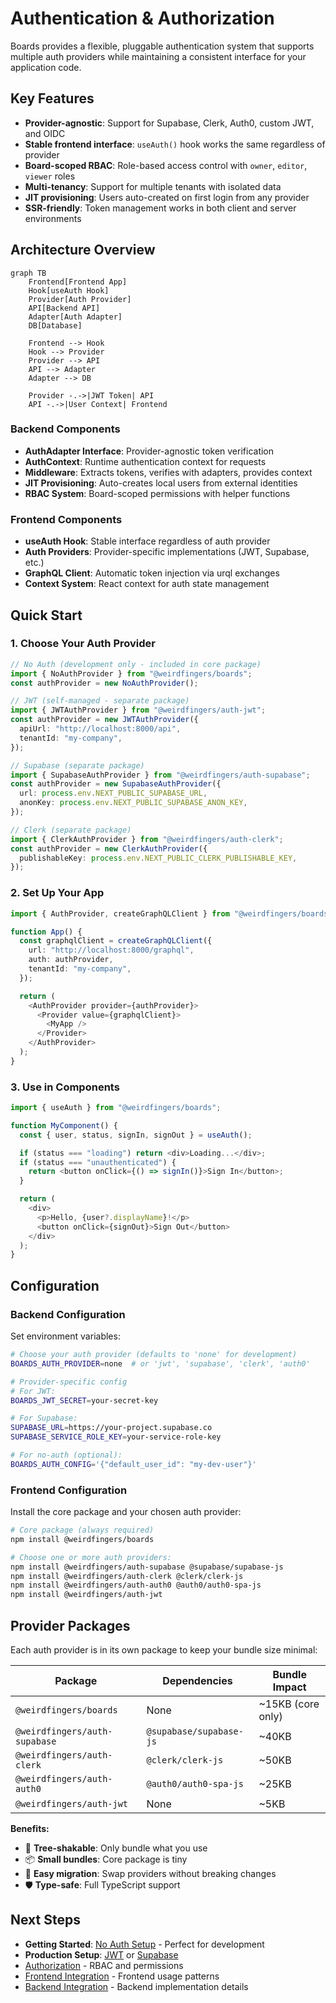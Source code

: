 # Authentication & Authorization

Boards provides a flexible, pluggable authentication system that supports multiple auth providers while maintaining a consistent interface for your application code.

## Key Features

- **Provider-agnostic**: Support for Supabase, Clerk, Auth0, custom JWT, and OIDC
- **Stable frontend interface**: `useAuth()` hook works the same regardless of provider
- **Board-scoped RBAC**: Role-based access control with `owner`, `editor`, `viewer` roles
- **Multi-tenancy**: Support for multiple tenants with isolated data
- **JIT provisioning**: Users auto-created on first login from any provider
- **SSR-friendly**: Token management works in both client and server environments

## Architecture Overview

```mermaid
graph TB
    Frontend[Frontend App]
    Hook[useAuth Hook]
    Provider[Auth Provider]
    API[Backend API]
    Adapter[Auth Adapter]
    DB[Database]

    Frontend --> Hook
    Hook --> Provider
    Provider --> API
    API --> Adapter
    Adapter --> DB

    Provider -.->|JWT Token| API
    API -.->|User Context| Frontend
```

### Backend Components

- **AuthAdapter Interface**: Provider-agnostic token verification
- **AuthContext**: Runtime authentication context for requests
- **Middleware**: Extracts tokens, verifies with adapters, provides context
- **JIT Provisioning**: Auto-creates local users from external identities
- **RBAC System**: Board-scoped permissions with helper functions

### Frontend Components

- **useAuth Hook**: Stable interface regardless of auth provider
- **Auth Providers**: Provider-specific implementations (JWT, Supabase, etc.)
- **GraphQL Client**: Automatic token injection via urql exchanges
- **Context System**: React context for auth state management

## Quick Start

### 1. Choose Your Auth Provider

```typescript
// No Auth (development only - included in core package)
import { NoAuthProvider } from "@weirdfingers/boards";
const authProvider = new NoAuthProvider();

// JWT (self-managed - separate package)
import { JWTAuthProvider } from "@weirdfingers/auth-jwt";
const authProvider = new JWTAuthProvider({
  apiUrl: "http://localhost:8000/api",
  tenantId: "my-company",
});

// Supabase (separate package)
import { SupabaseAuthProvider } from "@weirdfingers/auth-supabase";
const authProvider = new SupabaseAuthProvider({
  url: process.env.NEXT_PUBLIC_SUPABASE_URL,
  anonKey: process.env.NEXT_PUBLIC_SUPABASE_ANON_KEY,
});

// Clerk (separate package)
import { ClerkAuthProvider } from "@weirdfingers/auth-clerk";
const authProvider = new ClerkAuthProvider({
  publishableKey: process.env.NEXT_PUBLIC_CLERK_PUBLISHABLE_KEY,
});
```

### 2. Set Up Your App

```typescript
import { AuthProvider, createGraphQLClient } from "@weirdfingers/boards";

function App() {
  const graphqlClient = createGraphQLClient({
    url: "http://localhost:8000/graphql",
    auth: authProvider,
    tenantId: "my-company",
  });

  return (
    <AuthProvider provider={authProvider}>
      <Provider value={graphqlClient}>
        <MyApp />
      </Provider>
    </AuthProvider>
  );
}
```

### 3. Use in Components

```typescript
import { useAuth } from "@weirdfingers/boards";

function MyComponent() {
  const { user, status, signIn, signOut } = useAuth();

  if (status === "loading") return <div>Loading...</div>;
  if (status === "unauthenticated") {
    return <button onClick={() => signIn()}>Sign In</button>;
  }

  return (
    <div>
      <p>Hello, {user?.displayName}!</p>
      <button onClick={signOut}>Sign Out</button>
    </div>
  );
}
```

## Configuration

### Backend Configuration

Set environment variables:

```bash
# Choose your auth provider (defaults to 'none' for development)
BOARDS_AUTH_PROVIDER=none  # or 'jwt', 'supabase', 'clerk', 'auth0'

# Provider-specific config
# For JWT:
BOARDS_JWT_SECRET=your-secret-key

# For Supabase:
SUPABASE_URL=https://your-project.supabase.co
SUPABASE_SERVICE_ROLE_KEY=your-service-role-key

# For no-auth (optional):
BOARDS_AUTH_CONFIG='{"default_user_id": "my-dev-user"}'
```

### Frontend Configuration

Install the core package and your chosen auth provider:

```bash
# Core package (always required)
npm install @weirdfingers/boards

# Choose one or more auth providers:
npm install @weirdfingers/auth-supabase @supabase/supabase-js
npm install @weirdfingers/auth-clerk @clerk/clerk-js
npm install @weirdfingers/auth-auth0 @auth0/auth0-spa-js
npm install @weirdfingers/auth-jwt
```

## Provider Packages

Each auth provider is in its own package to keep your bundle size minimal:

| Package                       | Dependencies            | Bundle Impact     |
| ----------------------------- | ----------------------- | ----------------- |
| `@weirdfingers/boards`        | None                    | ~15KB (core only) |
| `@weirdfingers/auth-supabase` | `@supabase/supabase-js` | ~40KB             |
| `@weirdfingers/auth-clerk`    | `@clerk/clerk-js`       | ~50KB             |
| `@weirdfingers/auth-auth0`    | `@auth0/auth0-spa-js`   | ~25KB             |
| `@weirdfingers/auth-jwt`      | None                    | ~5KB              |

**Benefits:**

- 🌲 **Tree-shakable**: Only bundle what you use
- 📦 **Small bundles**: Core package is tiny
- 🔄 **Easy migration**: Swap providers without breaking changes
- 🛡️ **Type-safe**: Full TypeScript support

## Next Steps

- **Getting Started**: [No Auth Setup](./providers/none.md) - Perfect for development
- **Production Setup**: [JWT](./providers/jwt.md) or [Supabase](./providers/supabase.md)
- [Authorization](./backend/authorization.md) - RBAC and permissions
- [Frontend Integration](./frontend/getting-started.md) - Frontend usage patterns
- [Backend Integration](./backend/auth-adapters.md) - Backend implementation details
